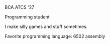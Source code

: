 BCA ATCS '27

Programming student

I make silly games and stuff sometimes.

Favorite programming language: 6502 assembly
